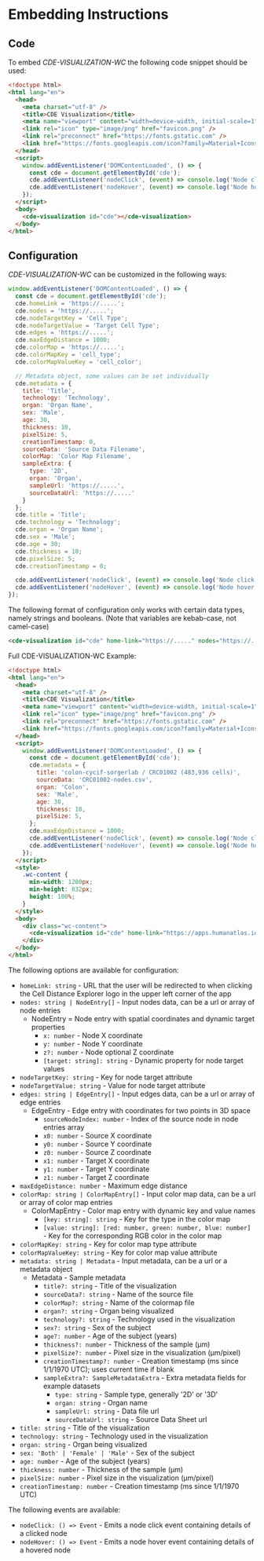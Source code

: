 # Embedding Instructions

## Code

To embed _CDE-VISUALIZATION-WC_ the following code snippet should be used:

```html
<!doctype html>
<html lang="en">
  <head>
    <meta charset="utf-8" />
    <title>CDE Visualization</title>
    <meta name="viewport" content="width=device-width, initial-scale=1" />
    <link rel="icon" type="image/png" href="favicon.png" />
    <link rel="preconnect" href="https://fonts.gstatic.com" />
    <link href="https://fonts.googleapis.com/icon?family=Material+Icons" rel="stylesheet" />
  </head>
  <script>
    window.addEventListener('DOMContentLoaded', () => {
      const cde = document.getElementById('cde');
      cde.addEventListener('nodeClick', (event) => console.log('Node click on ', event.detail));
      cde.addEventListener('nodeHover', (event) => console.log('Node hover on ', event?.detail));
    });
  </script>
  <body>
    <cde-visualization id="cde"></cde-visualization>
  </body>
</html>
```

## Configuration

_CDE-VISUALIZATION-WC_ can be customized in the following ways:

```js
window.addEventListener('DOMContentLoaded', () => {
  const cde = document.getElementById('cde');
  cde.homeLink = 'https://.....';
  cde.nodes = 'https://.....';
  cde.nodeTargetKey = 'Cell Type';
  cde.nodeTargetValue = 'Target Cell Type';
  cde.edges = 'https://.....';
  cde.maxEdgeDistance = 1000;
  cde.colorMap = 'https://.....';
  cde.colorMapKey = 'cell_type';
  cde.colorMapValueKey = 'cell_color';

  // Metadata object, some values can be set individually
  cde.metadata = {
    title: 'Title',
    technology: 'Technology',
    organ: 'Organ Name',
    sex: 'Male',
    age: 30,
    thickness: 10,
    pixelSize: 5,
    creationTimestamp: 0,
    sourceData: 'Source Data Filename',
    colorMap: 'Color Map Filename',
    sampleExtra: {
      type: '2D',
      organ: 'Organ',
      sampleUrl: 'https://.....',
      sourceDataUrl: 'https://.....'
    }
  };
  cde.title = 'Title';
  cde.technology = 'Technology';
  cde.organ = 'Organ Name';
  cde.sex = 'Male';
  cde.age = 30;
  cde.thickness = 10;
  cde.pixelSize: 5;
  cde.creationTimestamp = 0;

  cde.addEventListener('nodeClick', (event) => console.log('Node click on ', event.detail));
  cde.addEventListener('nodeHover', (event) => console.log('Node hover on ', event?.detail));
});
```

The following format of configuration only works with certain data types, namely strings and booleans.
(Note that variables are kebab-case, not camel-case)

```html
<cde-visualization id="cde" home-link="https://....." nodes="https://....." node-target-key="Cell Type" node-target-value="Target Cell Type" edges="https://....." color-map="https://....." color-map-key="cell_type" color-map-value-key="cell_color" title="Title" technology="Technology" organ="Organ Name" sex="Male"> </cde-visualization>
```

Full CDE-VISUALIZATION-WC Example:

```html
<!doctype html>
<html lang="en">
  <head>
    <meta charset="utf-8" />
    <title>CDE Visualization</title>
    <meta name="viewport" content="width=device-width, initial-scale=1" />
    <link rel="icon" type="image/png" href="favicon.png" />
    <link rel="preconnect" href="https://fonts.gstatic.com" />
    <link href="https://fonts.googleapis.com/icon?family=Material+Icons" rel="stylesheet" />
  </head>
  <script>
    window.addEventListener('DOMContentLoaded', () => {
      const cde = document.getElementById('cde');
      cde.metadata = {
        title: 'colon-cycif-sorgerlab / CRC01002 (483,936 cells)',
        sourceData: 'CRC01002-nodes.csv',
        organ: 'Colon',
        sex: 'Male',
        age: 30,
        thickness: 10,
        pixelSize: 5,
      };
      cde.maxEdgeDistance = 1000;
      cde.addEventListener('nodeClick', (event) => console.log('Node click on ', event.detail));
      cde.addEventListener('nodeHover', (event) => console.log('Node hover on ', event?.detail));
    });
  </script>
  <style>
    .wc-content {
      min-width: 1280px;
      min-height: 832px;
      height: 100%;
    }
  </style>
  <body>
    <div class="wc-content">
      <cde-visualization id="cde" home-link="https://apps.humanatlas.io/cde/" nodes="https://cdn.humanatlas.io/image-store/vccf-data-cell-nodes/published/colon-cycif-sorgerlab/CRC01002-nodes.csv" node-target-key="Cell Type" node-target-value="Endothelial" edges="https://cdn.humanatlas.io/image-store/vccf-data-cell-nodes/published/colon-cycif-sorgerlab/CRC01002-edges.csv"> </cde-visualization>
    </div>
  </body>
</html>
```

The following options are available for configuration:

- `homeLink: string` - URL that the user will be redirected to when clicking the Cell Distance Explorer logo in the upper left corner of the app
- `nodes: string | NodeEntry[]` - Input nodes data, can be a url or array of node entries
  - NodeEntry = Node entry with spatial coordinates and dynamic target properties
    - `x: number` - Node X coordinate
    - `y: number` - Node Y coordinate
    - `z?: number` - Node optional Z coordinate
    - `[target: string]: string` - Dynamic property for node target values
- `nodeTargetKey: string` - Key for node target attribute
- `nodeTargetValue: string` - Value for node target attribute
- `edges: string | EdgeEntry[]` - Input edges data, can be a url or array of edge entries
  - EdgeEntry - Edge entry with coordinates for two points in 3D space
    - `sourceNodeIndex: number` - Index of the source node in node entries array
    - `x0: number` - Source X coordinate
    - `y0: number` - Source Y coordinate
    - `z0: number` - Source Z coordinate
    - `x1: number` - Target X coordinate
    - `y1: number` - Target Y coordinate
    - `z1: number` - Target Z coordinate
- `maxEdgeDistance: number` - Maximum edge distance
- `colorMap: string | ColorMapEntry[]` - Input color map data, can be a url or array of color map entries
  - ColorMapEntry - Color map entry with dynamic key and value names
    - `[key: string]: string` - Key for the type in the color map
    - `[value: string]: [red: number, green: number, blue: number]` - Key for the corresponding RGB color in the color map
- `colorMapKey: string` - Key for color map type attribute
- `colorMapValueKey: string` - Key for color map value attribute
- `metadata: string | Metadata` - Input metadata, can be a url or a metadata object
  - Metadata - Sample metadata
    - `title?: string` - Title of the visualization
    - `sourceData?: string` - Name of the source file
    - `colorMap?: string` - Name of the colormap file
    - `organ?: string` - Organ being visualized
    - `technology?: string` - Technology used in the visualization
    - `sex?: string` - Sex of the subject
    - `age?: number` - Age of the subject (years)
    - `thickness?: number` - Thickness of the sample (µm)
    - `pixelSize?: number` - Pixel size in the visualization (µm/pixel)
    - `creationTimestamp?: number` - Creation timestamp (ms since 1/1/1970 UTC); uses current time if blank
    - `sampleExtra?: SampleMetadataExtra` - Extra metadata fields for example datasets
      - `type: string` - Sample type, generally '2D' or '3D'
      - `organ: string` - Organ name
      - `sampleUrl: string` - Data file url
      - `sourceDataUrl: string` - Source Data Sheet url
- `title: string` - Title of the visualization
- `technology: string` - Technology used in the visualization
- `organ: string` - Organ being visualized
- `sex: 'Both' | 'Female' | 'Male'` - Sex of the subject
- `age: number` - Age of the subject (years)
- `thickness: number` - Thickness of the sample (µm)
- `pixelSize: number` - Pixel size in the visualization (µm/pixel)
- `creationTimestamp: number` - Creation timestamp (ms since 1/1/1970 UTC)

The following events are available:

- `nodeClick: () => Event` - Emits a node click event containing details of a clicked node
- `nodeHover: () => Event` - Emits a node hover event containing details of a hovered node
